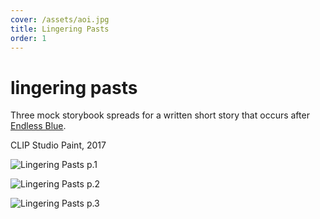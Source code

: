```yaml
---
cover: /assets/aoi.jpg
title: Lingering Pasts
order: 1
---
```

# lingering pasts

Three mock storybook spreads for a written short story that occurs after [Endless Blue](http://karen-ye.com/sequential/endless-blue/).

CLIP Studio Paint, 2017

![Lingering Pasts p.1](https://mir-s3-cdn-cf.behance.net/project_modules/max_1200/eee54862416993.5a8f58c60a155.jpg)

![Lingering Pasts p.2](https://mir-s3-cdn-cf.behance.net/project_modules/max_1200/c2693462416993.5a8f58c609d8a.jpg)

![Lingering Pasts p.3](https://mir-s3-cdn-cf.behance.net/project_modules/max_1200/d5a22862416993.5a8f58c609885.jpg)
